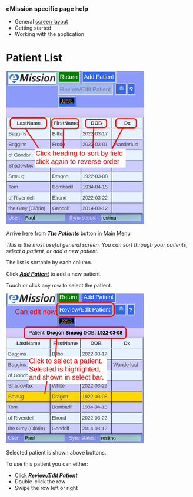 ### eMission specific page help
* General [screen layout](GeneralLayout.md)
* Getting started
* Working with the application


# Patient List
![PatientList](../images/PatientList_sort.png)

Arrive here from *__The Patients__* button in [Main Menu](MainMenu.md) 

*This is the most useful general screen. You can sort through your patients, select a patient, or add a new patient.*

The list is sortable by each column.

Click [*__Add Patient__*](PatientNew.md) to add a new patient.

Touch or click any row to select the patient.

![Select Patient](../images/PatientList_select.png)

Selected patient is shown above buttons.

To use this patient you can either:
* Click [*__Review/Edit Patient__*](PatientPhoto.md)
* Double-click the row
* Swipe the row left or right

